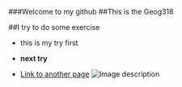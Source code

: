 ###Welcome to my github
##This is the Geog318

##I try to do some exercise

- this is my try first

- **next try**

- [Link to another page](https://example.com)
![Image description](https://example.com/image.png)
